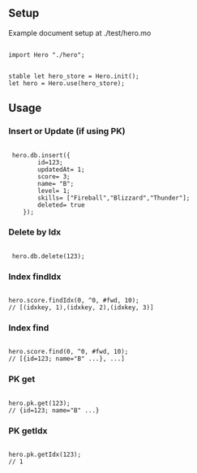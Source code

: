 ## Setup

Example document setup at ./test/hero.mo

```motoko

import Hero "./hero";


stable let hero_store = Hero.init();
let hero = Hero.use(hero_store);
```

## Usage

### Insert or Update (if using PK)

```motoko

 hero.db.insert({
        id=123;
        updatedAt= 1;
        score= 3;
        name= "B";
        level= 1;
        skills= ["Fireball","Blizzard","Thunder"];
        deleted= true
    });
```

### Delete by Idx

```motoko

 hero.db.delete(123);

```

### Index findIdx

```motoko

hero.score.findIdx(0, ^0, #fwd, 10);
// [(idxkey, 1),(idxkey, 2),(idxkey, 3)]

```

### Index find

```motoko

hero.score.find(0, ^0, #fwd, 10);
// [{id=123; name="B" ...}, ...]

```

### PK get

```motoko

hero.pk.get(123);
// {id=123; name="B" ...}

```

### PK getIdx

```motoko

hero.pk.getIdx(123);
// 1

```
